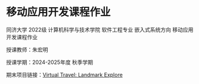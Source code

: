 # 移动应用开发课程作业

同济大学 2022级 计算机科学与技术学院 软件工程专业 嵌入式系统方向 移动应用开发课程作业

授课教师：朱宏明

授课学期：2024-2025年度 秋季学期

期末项目链接：[Virtual Travel: Landmark Explore](https://github.com/bunnyoii/Virtual_Travel)
